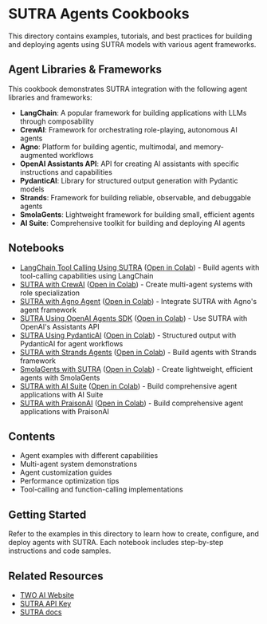 # SUTRA Agents Cookbooks

This directory contains examples, tutorials, and best practices for building and deploying agents using SUTRA models with various agent frameworks.

## Agent Libraries & Frameworks

This cookbook demonstrates SUTRA integration with the following agent libraries and frameworks:

- **LangChain**: A popular framework for building applications with LLMs through composability
- **CrewAI**: Framework for orchestrating role-playing, autonomous AI agents
- **Agno**: Platform for building agentic, multimodal, and memory-augmented workflows
- **OpenAI Assistants API**: API for creating AI assistants with specific instructions and capabilities
- **PydanticAI**: Library for structured output generation with Pydantic models
- **Strands**: Framework for building reliable, observable, and debuggable agents
- **SmolaGents**: Lightweight framework for building small, efficient agents
- **AI Suite**: Comprehensive toolkit for building and deploying AI agents

## Notebooks

- [LangChain Tool Calling Using SUTRA](langchain_tool_calling_using_sutra.ipynb) ([Open in Colab](https://colab.research.google.com/github/Shubhwithai/sutra-cookbook/blob/main/agents/langchain_tool_calling_using_sutra.ipynb)) - Build agents with tool-calling capabilities using LangChain
- [SUTRA with CrewAI](sutra_with_crewai.ipynb) ([Open in Colab](https://colab.research.google.com/github/Shubhwithai/sutra-cookbook/blob/main/agents/sutra_with_crewai.ipynb)) - Create multi-agent systems with role specialization
- [SUTRA with Agno Agent](sutra_with_agno_agent.ipynb) ([Open in Colab](https://colab.research.google.com/github/Shubhwithai/sutra-cookbook/blob/main/agents/sutra_with_agno_agent.ipynb)) - Integrate SUTRA with Agno's agent framework
- [SUTRA Using OpenAI Agents SDK](sutra_using_openai_agents_sdk.ipynb) ([Open in Colab](https://colab.research.google.com/github/Shubhwithai/sutra-cookbook/blob/main/agents/sutra_using_openai_agents_sdk.ipynb)) - Use SUTRA with OpenAI's Assistants API
- [SUTRA Using PydanticAI](sutra_using_pydanticai.ipynb) ([Open in Colab](https://colab.research.google.com/github/Shubhwithai/sutra-cookbook/blob/main/agents/sutra_using_pydanticai.ipynb)) - Structured output with PydanticAI for agent workflows
- [SUTRA with Strands Agents](sutra_with_strands_agents.ipynb) ([Open in Colab](https://colab.research.google.com/github/Shubhwithai/sutra-cookbook/blob/main/agents/sutra_with_strands_agents.ipynb)) - Build agents with Strands framework
- [SmolaGents with SUTRA](smolagents_with_sutra.ipynb) ([Open in Colab](https://colab.research.google.com/github/Shubhwithai/sutra-cookbook/blob/main/agents/smolagents_with_sutra.ipynb)) - Create lightweight, efficient agents with SmolaGents
- [SUTRA with AI Suite](sutra_with_aisuite.ipynb) ([Open in Colab](https://colab.research.google.com/github/Shubhwithai/sutra-cookbook/blob/main/agents/sutra_with_aisuite.ipynb)) - Build comprehensive agent applications with AI Suite
- [SUTRA with PraisonAI](sutra_with_praison.ipynb) ([Open in Colab](https://colab.research.google.com/github/Shubhwithai/sutra-cookbook/blob/main/agents/sutra_with_praison.ipynb)) - Build comprehensive agent applications with PraisonAI

## Contents

- Agent examples with different capabilities
- Multi-agent system demonstrations
- Agent customization guides
- Performance optimization tips
- Tool-calling and function-calling implementations

## Getting Started

Refer to the examples in this directory to learn how to create, configure, and deploy agents with SUTRA. Each notebook includes step-by-step instructions and code samples.

## Related Resources

- [TWO AI Website](https://www.two.ai/sutra)
- [SUTRA API Key](https://developer.two.ai/)
- [SUTRA docs](https://docs.two.ai)
